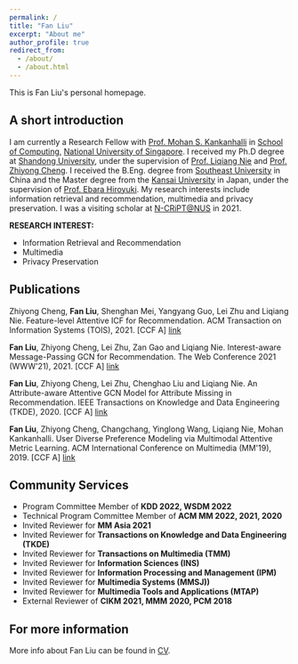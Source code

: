 ```yaml
---
permalink: /
title: "Fan Liu"
excerpt: "About me"
author_profile: true
redirect_from: 
  - /about/
  - /about.html
---
```

This is Fan Liu's personal homepage.

## A short introduction
I am currently a Research Fellow with [Prof. Mohan S. Kankanhalli](https://www.comp.nus.edu.sg/~mohan/) in [School of Computing](https://www.comp.nus.edu.sg/), [National University of Singapore](https://www.nus.edu.sg/). I received my Ph.D degree at [Shandong University](https://www.sdu.edu.cn/), under the supervision of [Prof. Liqiang Nie](https://liqiangnie.github.io/index.html) and [Prof. Zhiyong Cheng](https://sites.google.com/view/zycheng). I received the B.Eng. degree from [Southeast University](https://www.seu.edu.cn/) in China and the Master degree from the [Kansai University](https://www.kansai-u.ac.jp/) in Japan, under the supervision of [Prof. Ebara Hiroyuki](https://gakujo.kansai-u.ac.jp/profile/en/3b9d26c7eb2cecuf4f1fdf+f7077b.html). My research interests include information retrieval and recommendation, multimedia and privacy preservation. I was a visiting scholar at [N-CRiPT@NUS](https://ncript.comp.nus.edu.sg/) in 2021.

<b>RESEARCH INTEREST:</b>
* Information Retrieval and Recommendation
* Multimedia
* Privacy Preservation


## Publications
Zhiyong Cheng, **Fan Liu**, Shenghan Mei, Yangyang Guo, Lei Zhu and Liqiang Nie. Feature-level Attentive ICF for Recommendation. ACM Transaction on Information Systems (TOIS), 2021. [CCF A] [link](https://arxiv.org/abs/2102.10745)

**Fan Liu**, Zhiyong Cheng, Lei Zhu, Zan Gao and Liqiang Nie. Interest-aware Message-Passing GCN for Recommendation. The Web Conference 2021 (WWW'21), 2021. [CCF A] [link](https://arxiv.org/pdf/2102.10044.pdf) 

**Fan Liu**, Zhiyong Cheng, Lei Zhu, Chenghao Liu and Liqiang Nie. An Attribute-aware Attentive GCN Model for Attribute Missing in Recommendation. IEEE Transactions on Knowledge and Data Engineering (TKDE), 2020. [CCF A] [link](https://ieeexplore.ieee.org/document/9272360) 

**Fan Liu**, Zhiyong Cheng, Changchang, Yinglong Wang, Liqiang Nie, Mohan Kankanhalli. User Diverse Preference Modeling via Multimodal Attentive Metric Learning. ACM International Conference on Multimedia (MM'19), 2019. [CCF A] [link](https://arxiv.org/abs/1908.07738) 

## Community Services
* Program Committee Member of **KDD 2022, WSDM 2022** 
* Technical Program Committee Member of **ACM MM 2022, 2021, 2020**
* Invited Reviewer for **MM Asia 2021**
* Invited Reviewer for **Transactions on Knowledge and Data Engineering (TKDE)**
* Invited Reviewer for **Transactions on Multimedia (TMM)**
* Invited Reviewer for **Information Sciences (INS)**
* Invited Reviewer for **Information Processing and Management (IPM)**
* Invited Reviewer for **Multimedia Systems (MMSJ))**
* Invited Reviewer for **Multimedia Tools and Applications (MTAP)**
* External Reviewer of **CIKM 2021, MMM 2020, PCM 2018**


## For more information
More info about Fan Liu can be found in [CV](https://liufancs.github.io/cv/).
